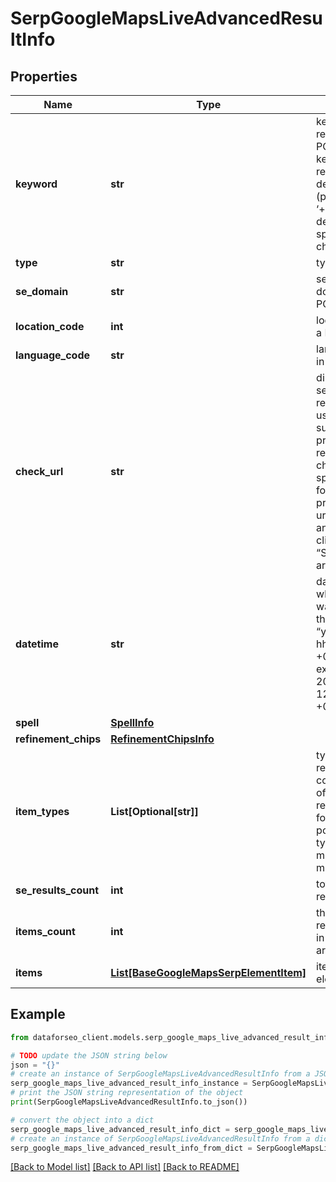 # SerpGoogleMapsLiveAdvancedResultInfo


## Properties

Name | Type | Description | Notes
------------ | ------------- | ------------- | -------------
**keyword** | **str** | keyword received in a POST array the keyword is returned with decoded %## (plus character ‘+’ will be decoded to a space character) | [optional] 
**type** | **str** | type of element | [optional] 
**se_domain** | **str** | search engine domain in a POST array | [optional] 
**location_code** | **int** | location code in a POST array | [optional] 
**language_code** | **str** | language code in a POST array | [optional] 
**check_url** | **str** | direct URL to search engine results you can use it to make sure that we provided exact results Note: to check location-specific results, follow the provided check url, scroll up and down, then click the “Search this area” button | [optional] 
**datetime** | **str** | date and time when the result was received in the UTC format: “yyyy-mm-dd hh-mm-ss +00:00” example: 2019-11-15 12:57:46 +00:00 | [optional] 
**spell** | [**SpellInfo**](SpellInfo.md) |  | [optional] 
**refinement_chips** | [**RefinementChipsInfo**](RefinementChipsInfo.md) |  | [optional] 
**item_types** | **List[Optional[str]]** | types of search results in SERP contains types of search results (items) found in SERP. possible item types: maps_search, maps_paid_item | [optional] 
**se_results_count** | **int** | total number of results in SERP | [optional] 
**items_count** | **int** | the number of results returned in the items array | [optional] 
**items** | [**List[BaseGoogleMapsSerpElementItem]**](BaseGoogleMapsSerpElementItem.md) | items of the element | [optional] 

## Example

```python
from dataforseo_client.models.serp_google_maps_live_advanced_result_info import SerpGoogleMapsLiveAdvancedResultInfo

# TODO update the JSON string below
json = "{}"
# create an instance of SerpGoogleMapsLiveAdvancedResultInfo from a JSON string
serp_google_maps_live_advanced_result_info_instance = SerpGoogleMapsLiveAdvancedResultInfo.from_json(json)
# print the JSON string representation of the object
print(SerpGoogleMapsLiveAdvancedResultInfo.to_json())

# convert the object into a dict
serp_google_maps_live_advanced_result_info_dict = serp_google_maps_live_advanced_result_info_instance.to_dict()
# create an instance of SerpGoogleMapsLiveAdvancedResultInfo from a dict
serp_google_maps_live_advanced_result_info_from_dict = SerpGoogleMapsLiveAdvancedResultInfo.from_dict(serp_google_maps_live_advanced_result_info_dict)
```
[[Back to Model list]](../README.md#documentation-for-models) [[Back to API list]](../README.md#documentation-for-api-endpoints) [[Back to README]](../README.md)


